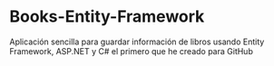 # Books-Entity-Framework
Aplicación sencilla para guardar información de libros usando Entity Framework, ASP.NET y C#
el primero que he creado para GitHub

